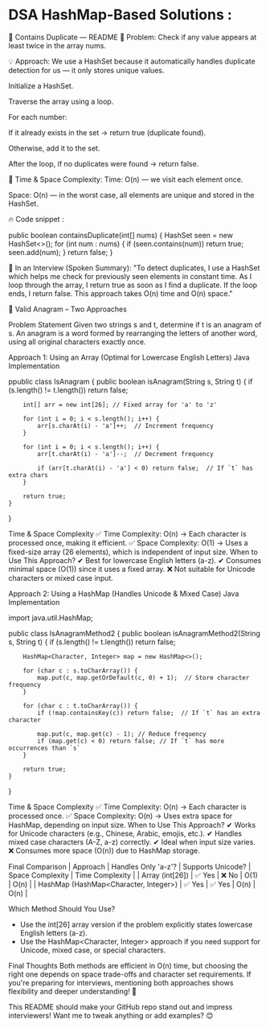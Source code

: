 # DSA HashMap-Based Solutions :


🧠 Contains Duplicate — README
📌 Problem:
Check if any value appears at least twice in the array nums.

💡 Approach:
We use a HashSet because it automatically handles duplicate detection for us — it only stores unique values.

Initialize a HashSet.

Traverse the array using a loop.

For each number:

If it already exists in the set → return true (duplicate found).

Otherwise, add it to the set.

After the loop, if no duplicates were found → return false.

🔁 Time & Space Complexity:
Time: O(n) — we visit each element once.

Space: O(n) — in the worst case, all elements are unique and stored in the HashSet.

🔥 Code snippet :

public boolean containsDuplicate(int[] nums) {
    HashSet<Integer> seen = new HashSet<>();
    for (int num : nums) {
        if (seen.contains(num)) return true;
        seen.add(num);
    }
    return false;
}

🎤 In an Interview (Spoken Summary):
"To detect duplicates, I use a HashSet which helps me check for previously seen elements in constant time. As I loop through the array, I return true as soon as I find a duplicate. If the loop ends, I return false. This approach takes O(n) time and O(n) space."

🧠 Valid Anagram – Two Approaches

Problem Statement
Given two strings s and t, determine if t is an anagram of s.
An anagram is a word formed by rearranging the letters of another word, using all original characters exactly once.

Approach 1: Using an Array (Optimal for Lowercase English Letters)
Java Implementation

ppublic class IsAnagram {
    public boolean isAnagram(String s, String t) {
        if (s.length() != t.length()) return false;  

        int[] arr = new int[26]; // Fixed array for 'a' to 'z'

        for (int i = 0; i < s.length(); i++) {
            arr[s.charAt(i) - 'a']++;  // Increment frequency
        }

        for (int i = 0; i < s.length(); i++) {
            arr[t.charAt(i) - 'a']--;  // Decrement frequency

            if (arr[t.charAt(i) - 'a'] < 0) return false;  // If `t` has extra chars
        }

        return true;
    }
}

Time & Space Complexity
✅ Time Complexity: O(n) → Each character is processed once, making it efficient.
✅ Space Complexity: O(1) → Uses a fixed-size array (26 elements), which is independent of input size.
When to Use This Approach?
✔ Best for lowercase English letters (a-z).
✔ Consumes minimal space (O(1)) since it uses a fixed array.
❌ Not suitable for Unicode characters or mixed case input.

Approach 2: Using a HashMap (Handles Unicode & Mixed Case)
Java Implementation

import java.util.HashMap;

public class IsAnagramMethod2 {
    public boolean isAnagramMethod2(String s, String t) {
        if (s.length() != t.length()) return false;

        HashMap<Character, Integer> map = new HashMap<>();

        for (char c : s.toCharArray()) {
            map.put(c, map.getOrDefault(c, 0) + 1);  // Store character frequency
        }

        for (char c : t.toCharArray()) {
            if (!map.containsKey(c)) return false;  // If `t` has an extra character

            map.put(c, map.get(c) - 1); // Reduce frequency
            if (map.get(c) < 0) return false; // If `t` has more occurrences than `s`
        }

        return true;
    }
}

Time & Space Complexity
✅ Time Complexity: O(n) → Each character is processed once.
✅ Space Complexity: O(n) → Uses extra space for HashMap, depending on input size.
When to Use This Approach?
✔ Works for Unicode characters (e.g., Chinese, Arabic, emojis, etc.).
✔ Handles mixed case characters (A-Z, a-z) correctly.
✔ Ideal when input size varies.
❌ Consumes more space (O(n)) due to HashMap storage.

Final Comparison
| Approach | Handles Only 'a-z'? | Supports Unicode? | Space Complexity | Time Complexity | 
| Array (int[26]) | ✅ Yes | ❌ No | O(1) | O(n) | 
| HashMap (HashMap<Character, Integer>) | ✅ Yes | ✅ Yes | O(n) | O(n) | 

Which Method Should You Use?
- Use the int[26] array version if the problem explicitly states lowercase English letters (a-z).
- Use the HashMap<Character, Integer> approach if you need support for Unicode, mixed case, or special characters.

Final Thoughts
Both methods are efficient in O(n) time, but choosing the right one depends on space trade-offs and character set requirements. If you're preparing for interviews, mentioning both approaches shows flexibility and deeper understanding! 🚀

This README should make your GitHub repo stand out and impress interviewers! Want me to tweak anything or add examples? 😊


